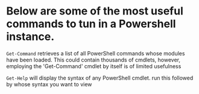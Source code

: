 # Below are some of the most useful commands to tun in a Powershell instance.

`Get-Command`
retrieves a list of all PowerShell commands whose modules have been loaded. This could contain thousands of cmdlets, however, employing the 'Get-Command' cmdlet by itself is of limited usefulness

`Get-Help`
will display the syntax of any PowerShell cmdlet. run this followed by whose syntax you want to view


